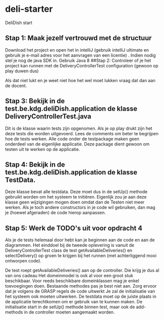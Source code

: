# deli-starter
DeliDish start
## Stap 1: Maak jezelf vertrouwd met de structuur

Download het project en open het in intelliJ (gebruik intelliJ ultimate en gebruik je e-mail adres voor het aanvragen van een licentie) . Indien nodig stel je nog de java SDK in. Gebruik Java 8
##Stap 2: Controleer of je het project kan runnen met de DeliveryControllerTest configuration (gewoon op play duwen dus)

Als dat niet lukt en je weet niet hoe het wel moet lukken vraag dat dan aan de docent.
## Stap 3: Bekijk in de test.be.kdg.deliDish.application de klasse DeliveryControllerTest.java

Dit is de klasse waarin tests zijn opgenomen. Als je op play drukt zijn het deze tests die worden uitgevoerd. Lees de comments om beter te begrijpen hoe de tests werken. Alle code onder de testpackage maken geen onderdeel van de eigenlijke applicatie. Deze package dient gewoon om testen uit te werken op de applicatie.

## Stap 4: Bekijk in de test.be.kdg.deliDish.application de klasse TestData.

Deze klasse bevat alle testdata. Deze moet dus in de setUp() methode gebruikt worden om het systeem te initiëren. Eigenlijk zou je aan deze klasse geen wijzigingen mogen doen omdat dan de Testen niet meer werken. Als je toch andere constructors in je code wil gebruiken, dan mag je (hoewel afgeraden) de code hierop aanpassen.

## Stap 5: Werk de TODO's uit voor opdracht 4

Als je de tests helemaal door hebt kan je beginnen aan de code en aan de diagrammen. Het einddoel bij de tweede oplevering is vanuit de DeliveryControllerTest class de test getAvailableDeliveries() en selectDelivery() op groen te krijgen bij het runnen (met achterliggend mooi ontworpen code).

De test roept getAvailableDeliveries() aan op de controller. Die krijg je dus al van ons cadeau
    Het domeinmodel is ook al voor een groot stuk beschikbaar. Voor reeds beschikbare domeinklassen mag je enkel toevoegingen doen. Bestaande methodes pas je best niet aan.
    Zorg ervoor dat je volgens de GRASP regels de code uitwerkt
    Je zal de initialisatie van het systeem ook moeten uitwerken. De testdata moet op de juiste plaats in de applicatie terechtkomen om er gebruik van te kunnen maken. De initialisatie start in de setUp() methode binnen test, maar ook de add-methods in de controller moeten aangemaakt worden.
